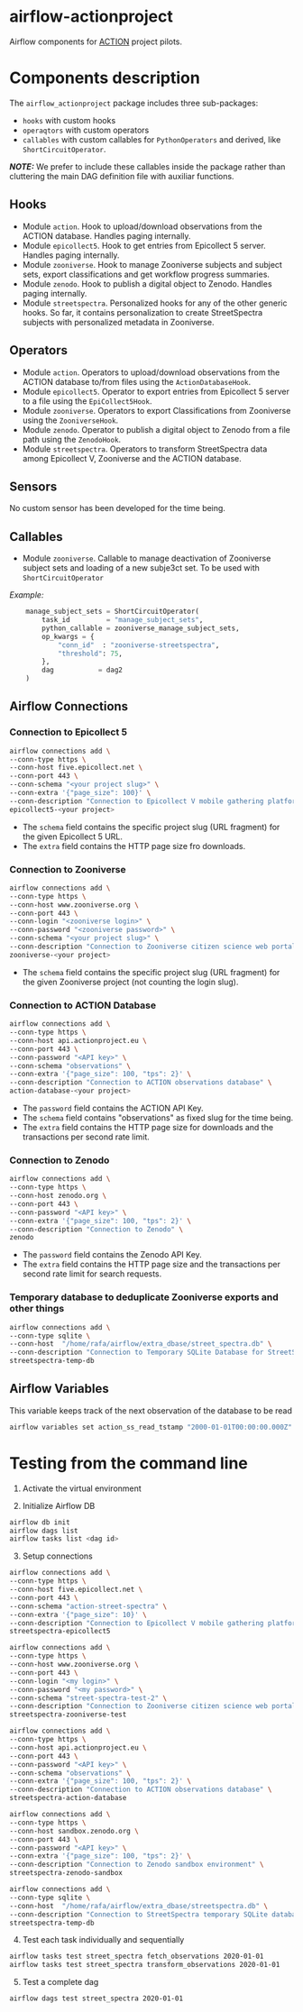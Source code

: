 # airflow-actionproject
Airflow components for [ACTION](https://actionproject.eu/) project pilots.

# Components description

The `airflow_actionproject` package includes three sub-packages:

* `hooks` with custom hooks
* `operaqtors` with custom operators
* `callables` with custom callables for `PythonOperators` and derived, like `ShortCircuitOperator`.

***NOTE:*** We prefer to include these callables inside the package rather than cluttering the main DAG definition file with auxiliar functions.

## Hooks

* Module `action`. Hook to upload/download observations from the ACTION database. Handles paging internally.
* Module `epicollect5`. Hook to get entries from Epicollect 5 server. Handles paging internally.
* Module `zooniverse`. Hook to manage Zooniverse subjects and subject sets, export classifications and get workflow progress summaries.
* Module `zenodo`. Hook to publish a digital object to Zenodo. Handles paging internally.
* Module `streetspectra`. Personalized hooks for any of the other generic hooks. So far, it contains personalization to create StreetSpectra subjects with personalized metadata in Zooniverse.

## Operators

* Module `action`. Operators to upload/download observations from the ACTION database to/from files using the `ActionDatabaseHook`.
* Module `epicollect5`. Operator to export entries from Epicollect 5 server to a file using the `EpiCollect5Hook`.
* Module `zooniverse`. Operators to export Classifications from Zooniverse using the `ZooniverseHook`.
* Module `zenodo`. Operator to publish a digital object to Zenodo from a file path using the `ZenodoHook`.
* Module `streetspectra`. Operators to transform StreetSpectra data among Epicollect V, Zooniverse and the ACTION database.

## Sensors

No custom sensor has been developed for the time being.

## Callables

* Module `zooniverse`. Callable to manage deactivation of Zooniverse subject sets and loading of a new subje3ct set. To be used with `ShortCircuitOperator`

*Example:*

```python
	manage_subject_sets = ShortCircuitOperator(
	    task_id         = "manage_subject_sets",
	    python_callable = zooniverse_manage_subject_sets,
	    op_kwargs = {
	        "conn_id"  : "zooniverse-streetspectra",
	        "threshold": 75,
	    },
	    dag           = dag2
	)
```
## Airflow Connections

### Connection to Epicollect 5

```bash
airflow connections add \
--conn-type https \
--conn-host five.epicollect.net \
--conn-port 443 \
--conn-schema "<your project slug>" \
--conn-extra '{"page_size": 100}' \
--conn-description "Connection to Epicollect V mobile gathering platform" \
epicollect5-<your project>
```
* The `schema` field contains the specific project slug (URL fragment) for the given Epicollect 5 URL.
* The `extra` field contains the HTTP page size fro downloads.

### Connection to Zooniverse

```bash
airflow connections add \
--conn-type https \
--conn-host www.zooniverse.org \
--conn-port 443 \
--conn-login "<zooniverse login>" \
--conn-password "<zooniverse password>" \
--conn-schema "<your project slug>" \
--conn-description "Connection to Zooniverse citizen science web portal" \
zooniverse-<your project>
```

* The `schema` field contains the specific project slug (URL fragment) for the given Zooniverse project (not counting the login slug).

### Connection to ACTION Database

```bash
airflow connections add \
--conn-type https \
--conn-host api.actionproject.eu \
--conn-port 443 \
--conn-password "<API key>" \
--conn-schema "observations" \
--conn-extra '{"page_size": 100, "tps": 2}' \
--conn-description "Connection to ACTION observations database" \
action-database-<your project>
```

* The `password` field contains the ACTION API Key.
* The `schema` field contains "observations" as fixed slug for the time being.
* The `extra` field contains the HTTP page size for downloads and the transactions per second rate limit.


### Connection to Zenodo

```bash
airflow connections add \
--conn-type https \
--conn-host zenodo.org \
--conn-port 443 \
--conn-password "<API key>" \
--conn-extra '{"page_size": 100, "tps": 2}' \
--conn-description "Connection to Zenodo" \
zenodo
```

* The `password` field contains the Zenodo API Key.
* The `extra` field contains the HTTP page size and the transactions per second rate limit for search requests.


### Temporary database to deduplicate Zooniverse exports and other things

```bash
airflow connections add \
--conn-type sqlite \
--conn-host  "/home/rafa/airflow/extra_dbase/street_spectra.db" \
--conn-description "Connection to Temporary SQLite Database for StreetSpectra" \
streetspectra-temp-db
```
## Airflow Variables

This variable keeps track of the next observation of the database to be read

```bash
airflow variables set action_ss_read_tstamp "2000-01-01T00:00:00.000Z"
```

# Testing from the command line

1. Activate the virtual environment

2. Initialize Airflow DB
```bash
airflow db init
airflow dags list
airflow tasks list <dag id>
```

3. Setup connections

```bash
airflow connections add \
--conn-type https \
--conn-host five.epicollect.net \
--conn-port 443 \
--conn-schema "action-street-spectra" \
--conn-extra '{"page_size": 10}' \
--conn-description "Connection to Epicollect V mobile gathering platform" \
streetspectra-epicollect5
```

```bash
airflow connections add \
--conn-type https \
--conn-host www.zooniverse.org \
--conn-port 443 \
--conn-login "<my login>" \
--conn-password "<my password>" \
--conn-schema "street-spectra-test-2" \
--conn-description "Connection to Zooniverse citizen science web portal" \
streetspectra-zooniverse-test
```

```bash
airflow connections add \
--conn-type https \
--conn-host api.actionproject.eu \
--conn-port 443 \
--conn-password "<API key>" \
--conn-schema "observations" \
--conn-extra '{"page_size": 100, "tps": 2}' \
--conn-description "Connection to ACTION observations database" \
streetspectra-action-database
```

```bash
airflow connections add \
--conn-type https \
--conn-host sandbox.zenodo.org \
--conn-port 443 \
--conn-password "<API key>" \
--conn-extra '{"page_size": 100, "tps": 2}' \
--conn-description "Connection to Zenodo sandbox environment" \
streetspectra-zenodo-sandbox
```

```bash
airflow connections add \
--conn-type sqlite \
--conn-host  "/home/rafa/airflow/extra_dbase/streetspectra.db" \
--conn-description "Connection to StreetSpectra temporary SQLite database" \
streetspectra-temp-db
```

4. Test each task individually and sequentially
```bash
airflow tasks test street_spectra fetch_observations 2020-01-01
airflow tasks test street_spectra transform_observations 2020-01-01
```
5. Test a complete dag
```bash
airflow dags test street_spectra 2020-01-01
```